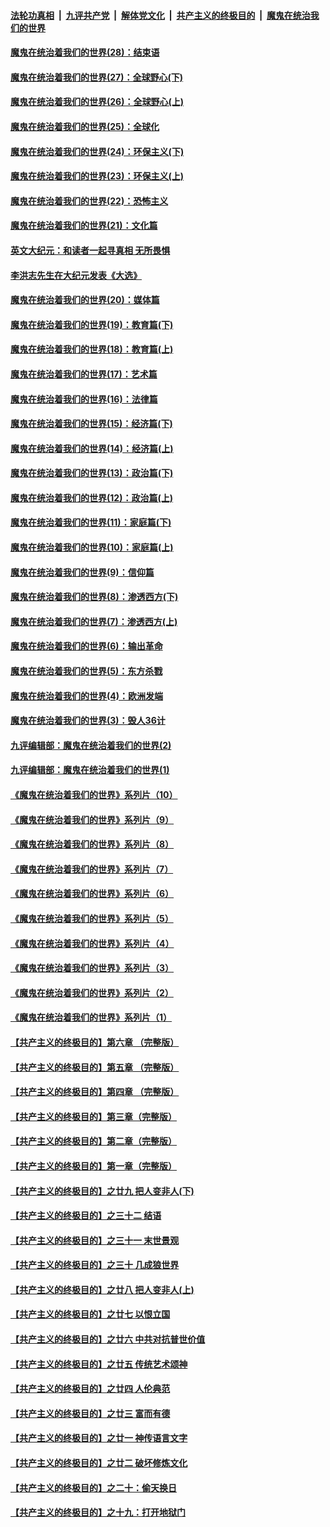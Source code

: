 ####  [法轮功真相](../../../../basic/blob/master/README.md?t=04091731) &nbsp;|&nbsp; [九评共产党](../../../../9ping.md/blob/master/README.md?t=04091731) &nbsp;|&nbsp; [解体党文化](../../../../jtdwh.md/blob/master/README.md?t=04091731)  &nbsp;|&nbsp; [共产主义的终极目的](../../../../gczydzjmd.md/blob/master/README.md?t=04091731) &nbsp;|&nbsp; [魔鬼在统治我们的世界](../../../../mgztzwmdsj.md/blob/master/README.md?t=04091731) 

#### [魔鬼在统治着我们的世界(28)：结束语](../pages/nsc422/n10936246.md?t=04091731) 

#### [魔鬼在统治着我们的世界(27)：全球野心(下)](../pages/nsc422/n10928319.md?t=04091731) 

#### [魔鬼在统治着我们的世界(26)：全球野心(上)](../pages/nsc422/n10900318.md?t=04091731) 

#### [魔鬼在统治着我们的世界(25)：全球化](../pages/nsc422/n10788205.md?t=04091731) 

#### [魔鬼在统治着我们的世界(24)：环保主义(下)](../pages/nsc422/n10695307.md?t=04091731) 

#### [魔鬼在统治着我们的世界(23)：环保主义(上)](../pages/nsc422/n10688613.md?t=04091731) 

#### [魔鬼在统治着我们的世界(22)：恐怖主义](../pages/nsc422/n10614727.md?t=04091731) 

#### [魔鬼在统治着我们的世界(21)：文化篇](../pages/nsc422/n10597706.md?t=04091731) 

#### [英文大纪元：和读者一起寻真相 无所畏惧](../pages/nsc422/n12542027.md?t=04091731) 

#### [李洪志先生在大纪元发表《大选》](../pages/nsc422/n12534746.md?t=04091731) 

#### [魔鬼在统治着我们的世界(20)：媒体篇](../pages/nsc422/n10586579.md?t=04091731) 

#### [魔鬼在统治着我们的世界(19)：教育篇(下)](../pages/nsc422/n10564808.md?t=04091731) 

#### [魔鬼在统治着我们的世界(18)：教育篇(上)](../pages/nsc422/n10526970.md?t=04091731) 

#### [魔鬼在统治着我们的世界(17)：艺术篇](../pages/nsc422/n10499093.md?t=04091731) 

#### [魔鬼在统治着我们的世界(16)：法律篇](../pages/nsc422/n10485969.md?t=04091731) 

#### [魔鬼在统治着我们的世界(15)：经济篇(下)](../pages/nsc422/n10469975.md?t=04091731) 

#### [魔鬼在统治着我们的世界(14)：经济篇(上)](../pages/nsc422/n10457370.md?t=04091731) 

#### [魔鬼在统治着我们的世界(13)：政治篇(下)](../pages/nsc422/n10448270.md?t=04091731) 

#### [魔鬼在统治着我们的世界(12)：政治篇(上)](../pages/nsc422/n10444576.md?t=04091731) 

#### [魔鬼在统治着我们的世界(11)：家庭篇(下)](../pages/nsc422/n10440961.md?t=04091731) 

#### [魔鬼在统治着我们的世界(10)：家庭篇(上)](../pages/nsc422/n10435448.md?t=04091731) 

#### [魔鬼在统治着我们的世界(9)：信仰篇](../pages/nsc422/n10432159.md?t=04091731) 

#### [魔鬼在统治着我们的世界(8)：渗透西方(下)](../pages/nsc422/n10429603.md?t=04091731) 

#### [魔鬼在统治着我们的世界(7)：渗透西方(上)](../pages/nsc422/n10426013.md?t=04091731) 

#### [魔鬼在统治着我们的世界(6)：输出革命](../pages/nsc422/n10421536.md?t=04091731) 

#### [魔鬼在统治着我们的世界(5)：东方杀戮](../pages/nsc422/n10417707.md?t=04091731) 

#### [魔鬼在统治着我们的世界(4)：欧洲发端](../pages/nsc422/n10414890.md?t=04091731) 

#### [魔鬼在统治着我们的世界(3)：毁人36计](../pages/nsc422/n10411583.md?t=04091731) 

#### [九评编辑部：魔鬼在统治着我们的世界(2)](../pages/nsc422/n10410036.md?t=04091731) 

#### [九评编辑部：魔鬼在统治着我们的世界(1)](../pages/nsc422/n10406825.md?t=04091731) 

#### [《魔鬼在统治着我们的世界》系列片（10）](../pages/nsc422/n12292670.md?t=04091731) 

#### [《魔鬼在统治着我们的世界》系列片（9）](../pages/nsc422/n12290859.md?t=04091731) 

#### [《魔鬼在统治着我们的世界》系列片（8）](../pages/nsc422/n12287445.md?t=04091731) 

#### [《魔鬼在统治着我们的世界》系列片（7）](../pages/nsc422/n12283425.md?t=04091731) 

#### [《魔鬼在统治着我们的世界》系列片（6）](../pages/nsc422/n12282314.md?t=04091731) 

#### [《魔鬼在统治着我们的世界》系列片（5）](../pages/nsc422/n12281419.md?t=04091731) 

#### [《魔鬼在统治着我们的世界》系列片（4）](../pages/nsc422/n12274024.md?t=04091731) 

#### [《魔鬼在统治着我们的世界》系列片（3）](../pages/nsc422/n12271322.md?t=04091731) 

#### [《魔鬼在统治着我们的世界》系列片（2）](../pages/nsc422/n12269049.md?t=04091731) 

#### [《魔鬼在统治着我们的世界》系列片（1）](../pages/nsc422/n12267575.md?t=04091731) 

#### [【共产主义的终极目的】第六章 （完整版）](../pages/nsc422/n11428913.md?t=04091731) 

#### [【共产主义的终极目的】第五章 （完整版）](../pages/nsc422/n11428912.md?t=04091731) 

#### [【共产主义的终极目的】第四章 （完整版）](../pages/nsc422/n11428907.md?t=04091731) 

#### [【共产主义的终极目的】第三章（完整版）](../pages/nsc422/n11428848.md?t=04091731) 

#### [【共产主义的终极目的】第二章（完整版）](../pages/nsc422/n11428831.md?t=04091731) 

#### [【共产主义的终极目的】第一章（完整版）](../pages/nsc422/n11417651.md?t=04091731) 

#### [【共产主义的终极目的】之廿九 把人变非人(下)](../pages/nsc422/n11344140.md?t=04091731) 

#### [【共产主义的终极目的】之三十二 结语](../pages/nsc422/n11360535.md?t=04091731) 

#### [【共产主义的终极目的】之三十一 末世景观](../pages/nsc422/n11351129.md?t=04091731) 

#### [【共产主义的终极目的】之三十 几成狼世界](../pages/nsc422/n11348280.md?t=04091731) 

#### [【共产主义的终极目的】之廿八 把人变非人(上)](../pages/nsc422/n11340492.md?t=04091731) 

#### [【共产主义的终极目的】之廿七 以恨立国](../pages/nsc422/n11336944.md?t=04091731) 

#### [【共产主义的终极目的】之廿六 中共对抗普世价值](../pages/nsc422/n11324785.md?t=04091731) 

#### [【共产主义的终极目的】之廿五 传统艺术颂神](../pages/nsc422/n11296396.md?t=04091731) 

#### [【共产主义的终极目的】之廿四 人伦典范](../pages/nsc422/n11296397.md?t=04091731) 

#### [【共产主义的终极目的】之廿三 富而有德](../pages/nsc422/n11283598.md?t=04091731) 

#### [【共产主义的终极目的】之廿一 神传语言文字](../pages/nsc422/n11263265.md?t=04091731) 

#### [【共产主义的终极目的】之廿二 破坏修炼文化](../pages/nsc422/n11245728.md?t=04091731) 

#### [【共产主义的终极目的】之二十：偷天换日](../pages/nsc422/n11238846.md?t=04091731) 

#### [【共产主义的终极目的】之十九：打开地狱门](../pages/nsc422/n11206376.md?t=04091731) 

